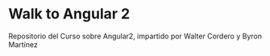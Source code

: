 # Walk to Angular 2
Repositorio del Curso sobre Angular2, impartido por Walter Cordero y Byron Martínez
